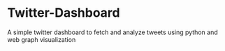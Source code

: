 # Twitter-Dashboard
A simple twitter dashboard to fetch and analyze tweets using python and web graph visualization 
